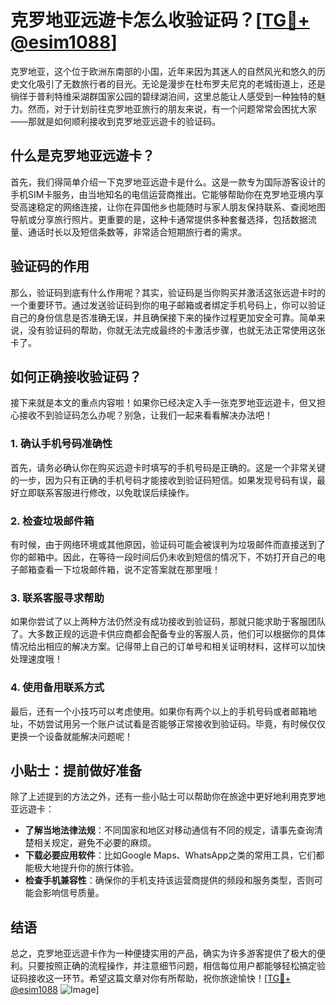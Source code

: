 # 克罗地亚远遊卡怎么收验证码？[[TG💪+ @esim1088](https://t.me/s/esim1088)]

克罗地亚，这个位于欧洲东南部的小国，近年来因为其迷人的自然风光和悠久的历史文化吸引了无数旅行者的目光。无论是漫步在杜布罗夫尼克的老城街道上，还是徜徉于普利特维采湖群国家公园的碧绿湖泊间，这里总能让人感受到一种独特的魅力。然而，对于计划前往克罗地亚旅行的朋友来说，有一个问题常常会困扰大家——那就是如何顺利接收到克罗地亚远遊卡的验证码。

## 什么是克罗地亚远遊卡？

首先，我们得简单介绍一下克罗地亚远遊卡是什么。这是一款专为国际游客设计的手机SIM卡服务，由当地知名的电信运营商推出。它能够帮助你在克罗地亚境内享受高速稳定的网络连接，让你在异国他乡也能随时与家人朋友保持联系、查阅地图导航或分享旅行照片。更重要的是，这种卡通常提供多种套餐选择，包括数据流量、通话时长以及短信条数等，非常适合短期旅行者的需求。

## 验证码的作用

那么，验证码到底有什么作用呢？其实，验证码是当你购买并激活这张远遊卡时的一个重要环节。通过发送验证码到你的电子邮箱或者绑定手机号码上，你可以验证自己的身份信息是否准确无误，并且确保接下来的操作过程更加安全可靠。简单来说，没有验证码的帮助，你就无法完成最终的卡激活步骤，也就无法正常使用这张卡了。

## 如何正确接收验证码？

接下来就是本文的重点内容啦！如果你已经决定入手一张克罗地亚远遊卡，但又担心接收不到验证码怎么办呢？别急，让我们一起来看看解决办法吧！

### 1. 确认手机号码准确性

首先，请务必确认你在购买远遊卡时填写的手机号码是正确的。这是一个非常关键的一步，因为只有正确的手机号码才能接收到验证码短信。如果发现号码有误，最好立即联系客服进行修改，以免耽误后续操作。

### 2. 检查垃圾邮件箱

有时候，由于网络环境或其他原因，验证码可能会被误判为垃圾邮件而直接送到了你的邮箱中。因此，在等待一段时间后仍未收到短信的情况下，不妨打开自己的电子邮箱查看一下垃圾邮件箱，说不定答案就在那里哦！

### 3. 联系客服寻求帮助

如果你尝试了以上两种方法仍然没有成功接收到验证码，那就只能求助于客服团队了。大多数正规的远遊卡供应商都会配备专业的客服人员，他们可以根据你的具体情况给出相应的解决方案。记得带上自己的订单号和相关证明材料，这样可以加快处理速度哦！

### 4. 使用备用联系方式

最后，还有一个小技巧可以考虑使用。如果你有两个以上的手机号码或者邮箱地址，不妨尝试用另一个账户试试看是否能够正常接收到验证码。毕竟，有时候仅仅更换一个设备就能解决问题呢！

## 小贴士：提前做好准备

除了上述提到的方法之外，还有一些小贴士可以帮助你在旅途中更好地利用克罗地亚远遊卡：

- **了解当地法律法规**：不同国家和地区对移动通信有不同的规定，请事先查询清楚相关规定，避免不必要的麻烦。
- **下载必要应用软件**：比如Google Maps、WhatsApp之类的常用工具，它们都能极大地提升你的旅行体验。
- **检查手机兼容性**：确保你的手机支持该运营商提供的频段和服务类型，否则可能会影响信号质量。

## 结语

总之，克罗地亚远遊卡作为一种便捷实用的产品，确实为许多游客提供了极大的便利。只要按照正确的流程操作，并注意细节问题，相信每位用户都能够轻松搞定验证码接收这一环节。希望这篇文章对你有所帮助，祝你旅途愉快！[[TG💪+ @esim1088](https://t.me/s/esim1088) ![Image](https://i.postimg.cc/4NQfJmqS/Snipaste-2025-05-13-00-14-12.png)]